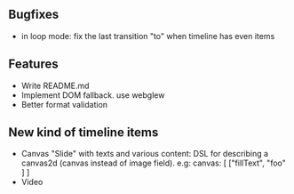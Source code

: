 Bugfixes
------
- in loop mode: fix the last transition "to" when timeline has even items

Features
-------
- Write README.md
- Implement DOM fallback. use webglew
- Better format validation

New kind of timeline items
--------------------------
- Canvas "Slide" with texts and various content: DSL for describing a canvas2d (canvas instead of image field). e.g: canvas: [ ["fillText", "foo" ] ]
- Video
